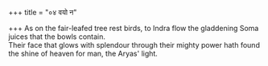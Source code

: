 +++
title = "०४ वयो न"

+++
As on the fair-leafed tree rest birds, to Indra flow the gladdening Soma juices that the bowls contain.  
     Their face that glows with splendour through their mighty power hath found the shine of heaven for man, the Aryas' light.
